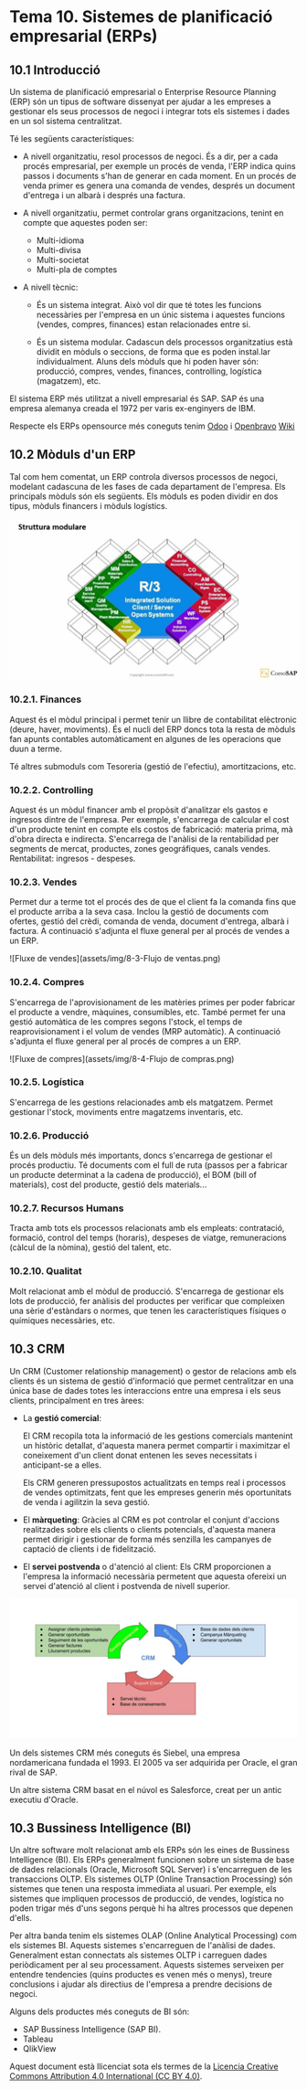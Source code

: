 # Tema 10. Sistemes de planificació empresarial (ERPs)

## 10.1 Introducció

Un sistema de planificació empresarial o Enterprise Resource Planning (ERP) són un tipus de software dissenyat per ajudar a les empreses a gestionar els seus processos de negoci i integrar tots els sistemes i dades en un sol sistema centralitzat.

Té les següents característiques:

* A nivell organitzatiu, resol processos de negoci. És a dir, per a cada procés empresarial, per exemple un procés de venda, l'ERP indica quins passos i documents s'han de generar en cada moment. En un procés de venda primer es genera una comanda de vendes, després un document d'entrega i un albarà i després una factura.

* A nivell organitzatiu, permet controlar grans organitzacions, tenint en compte que aquestes poden ser:
    * Multi-idioma
    * Multi-divisa
    * Multi-societat
    * Multi-pla de comptes

* A nivell tècnic:
    * És un sistema integrat. Això vol dir que té totes les funcions necessàries per l'empresa en un únic sistema i aquestes funcions (vendes, compres, finances) estan relacionades entre si.

    * És un sistema modular. Cadascun dels processos organitzatius està dividit en mòduls o seccions, de forma que es poden instal.lar individualment. Aluns dels mòduls que hi poden haver són: producció, compres, vendes, finances, controlling, logística (magatzem), etc.

El sistema ERP més utilitzat a nivell empresarial és SAP. SAP és una empresa alemanya creada el 1972 per varis ex-enginyers de IBM. 

Respecte els ERPs opensource més coneguts tenim [Odoo](https://www.odoo.com/es_ES) i [Openbravo](https://www.openbravo.com/es) [Wiki](http://wiki.openbravo.com/wiki/Installation/Ubuntu)

## 10.2 Mòduls d'un ERP

Tal com hem comentat, un ERP controla diversos processos de negoci, modelant cadascuna de les fases de cada departament de l'empresa. Els principals mòduls són els següents. Els mòduls es poden dividir en dos tipus, mòduls financers i mòduls logístics.

![Mòduls d'un ERP](assets/img/8-2-SAP-R3-modules.jpg)

### 10.2.1. Finances

Aquest és el mòdul principal i permet tenir un llibre de contabilitat elèctronic (deure, haver, moviments). És el nucli del ERP doncs tota la resta de mòduls fan apunts contables automàticament en algunes de les operacions que duun a terme.

Té altres submoduls com Tesoreria (gestió de l'efectiu), amortitzacions, etc.

### 10.2.2. Controlling

Aquest és un mòdul financer amb el propòsit d'analitzar els gastos e ingresos dintre de l'empresa. Per exemple, s'encarrega de calcular el cost d'un producte tenint en compte els costos de fabricació: materia prima, mà d'obra directa e indirecta. S'encarrega de l'anàlisi de la rentabilidad per segments de mercat, productes, zones geográfiques, canals vendes. Rentabilitat: ingresos - despeses.

### 10.2.3. Vendes

Permet dur a terme tot el procés des de que el client fa la comanda fins que el producte arriba a la seva casa. Inclou la gestió de documents com ofertes, gestió del crèdi, comanda de venda, document d'entrega, albarà i factura. A continuació s'adjunta el fluxe general per al procés de vendes a un ERP.

![Fluxe de vendes](assets/img/8-3-Flujo de ventas.png)

### 10.2.4. Compres

S'encarrega de l'aprovisionament de les matèries primes per poder fabricar el producte a vendre, màquines, consumibles, etc. També permet fer una gestió automàtica de les compres segons l'stock, el temps de reaprovisionament i el volum de vendes (MRP automàtic). A continuació s'adjunta el fluxe general per al procés de compres a un ERP.

![Fluxe de compres](assets/img/8-4-Flujo de compras.png)

### 10.2.5. Logística

S'encarrega de les gestions relacionades amb els matgatzem. Permet gestionar l'stock, moviments entre magatzems inventaris, etc.

### 10.2.6. Producció

És un dels mòduls més importants, doncs s'encarrega de gestionar el procés productiu. Té documents com el full de ruta (passos per a fabricar un producte determinat a la cadena de producció), el BOM (bill of materials), cost del producte, gestió dels materials...

### 10.2.7. Recursos Humans

Tracta amb tots els processos relacionats amb els empleats: contratació, formació, control del temps (horaris), despeses de viatge, remuneracions (càlcul de la nòmina), gestió del talent, etc.

### 10.2.10. Qualitat 

Molt relacionat amb el mòdul de producció. S'encarrega de gestionar els lots de producció, fer anàlisis del productes per verificar que compleixen una sèrie d'estàndars o normes, que tenen les característiques físiques o químiques necessàries, etc.

## 10.3 CRM

Un CRM (Customer relationship management) o gestor de relacions amb els clients és un sistema de gestió d'informació que permet centralitzar en una única base de dades totes les interaccions entre una empresa i els seus clients, principalment en tres àrees:

* La **gestió comercial**:

    El CRM recopila tota la informació de les gestions comercials mantenint un històric detallat, d'aquesta manera permet compartir i maximitzar el coneixement d'un client donat entenen les seves necessitats i anticipant-se a elles.

    Els CRM generen pressupostos actualitzats en temps real i processos de vendes optimitzats, fent que les empreses generin més oportunitats de venda i agilitzin la seva gestió.


* El **màrqueting**: Gràcies al CRM es pot controlar el conjunt d'accions realitzades sobre els clients o clients potencials, d'aquesta manera permet dirigir i gestionar de forma més senzilla les campanyes de captació de clients i de fidelització.

* El **servei postvenda** o d'atenció al client: Els CRM proporcionen a l'empresa la informació necessària permetent que aquesta ofereixi un servei d'atenció al client i postvenda de nivell superior.

![Gestió de processos amb CRM](assets/img/8-1-CRM.jpg)

Un dels sistemes CRM més coneguts és Siebel, una empresa nordamericana fundada el 1993. El 2005 va ser adquirida per Oracle, el gran rival de SAP.

Un altre sistema CRM basat en el núvol es Salesforce, creat per un antic executiu d'Oracle.

## 10.3 Bussiness Intelligence (BI)

Un altre software molt relacionat amb els ERPs són les eines de Bussiness Intelligence (BI). Els ERPs generalment funcionen sobre un sistema de base de dades relacionals (Oracle, Microsoft SQL Server) i s'encarreguen de les transaccions OLTP. Els sistemes OLTP (Online Transaction Processing) són sistemes que tenen una resposta immediata al usuari. Per exemple, els sistemes que impliquen processos de producció, de vendes, logística no poden trigar més d'uns segons perquè hi ha altres processos que depenen d'ells.

Per altra banda tenim els sistemes OLAP (Online Analytical Processing) com els sistemes BI. Aquests sistemes s'encarreguen de l'anàlisi de dades. Generalment estan connectats als sistemes OLTP i carreguen dades periòdicament per al seu processament. Aquests sistemes serveixen per entendre tendencies (quins productes es venen més o menys), treure conclusions i ajudar als directius de l'empresa a prendre decisions de negoci.

Alguns dels productes més coneguts de BI són:

* SAP Bussiness Intelligence (SAP BI).
* Tableau
* QlikView

Aquest document està llicenciat sota els termes de la [Licencia Creative Commons Attribution 4.0 International (CC BY 4.0)](LICENSE.md).